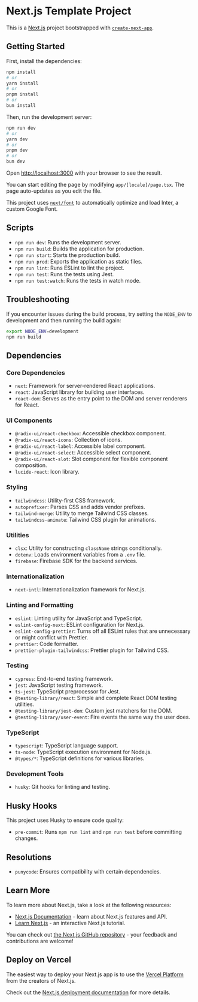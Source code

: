 # Next.js Template Project

This is a [Next.js](https://nextjs.org/) project bootstrapped with [`create-next-app`](https://github.com/vercel/next.js/tree/canary/packages/create-next-app).

## Getting Started

First, install the dependencies:

```bash
npm install
# or
yarn install
# or
pnpm install
# or
bun install
```

Then, run the development server:

```bash
npm run dev
# or
yarn dev
# or
pnpm dev
# or
bun dev
```

Open [http://localhost:3000](http://localhost:3000) with your browser to see the result.

You can start editing the page by modifying `app/[locale]/page.tsx`. The page auto-updates as you edit the file.

This project uses [`next/font`](https://nextjs.org/docs/basic-features/font-optimization) to automatically optimize and load Inter, a custom Google Font.

## Scripts

- `npm run dev`: Runs the development server.
- `npm run build`: Builds the application for production.
- `npm run start`: Starts the production build.
- `npm run prod`: Exports the application as static files.
- `npm run lint`: Runs ESLint to lint the project.
- `npm run test`: Runs the tests using Jest.
- `npm run test:watch`: Runs the tests in watch mode.

## Troubleshooting

If you encounter issues during the build process, try setting the `NODE_ENV` to development and then running the build again:

```bash
export NODE_ENV=development
npm run build
```

## Dependencies

### Core Dependencies

- `next`: Framework for server-rendered React applications.
- `react`: JavaScript library for building user interfaces.
- `react-dom`: Serves as the entry point to the DOM and server renderers for React.

### UI Components

- `@radix-ui/react-checkbox`: Accessible checkbox component.
- `@radix-ui/react-icons`: Collection of icons.
- `@radix-ui/react-label`: Accessible label component.
- `@radix-ui/react-select`: Accessible select component.
- `@radix-ui/react-slot`: Slot component for flexible component composition.
- `lucide-react`: Icon library.

### Styling

- `tailwindcss`: Utility-first CSS framework.
- `autoprefixer`: Parses CSS and adds vendor prefixes.
- `tailwind-merge`: Utility to merge Tailwind CSS classes.
- `tailwindcss-animate`: Tailwind CSS plugin for animations.

### Utilities

- `clsx`: Utility for constructing `className` strings conditionally.
- `dotenv`: Loads environment variables from a `.env` file.
- `firebase`: Firebase SDK for the backend services.

### Internationalization

- `next-intl`: Internationalization framework for Next.js.

### Linting and Formatting

- `eslint`: Linting utility for JavaScript and TypeScript.
- `eslint-config-next`: ESLint configuration for Next.js.
- `eslint-config-prettier`: Turns off all ESLint rules that are unnecessary or might conflict with Prettier.
- `prettier`: Code formatter.
- `prettier-plugin-tailwindcss`: Prettier plugin for Tailwind CSS.

### Testing

- `cypress`: End-to-end testing framework.
- `jest`: JavaScript testing framework.
- `ts-jest`: TypeScript preprocessor for Jest.
- `@testing-library/react`: Simple and complete React DOM testing utilities.
- `@testing-library/jest-dom`: Custom jest matchers for the DOM.
- `@testing-library/user-event`: Fire events the same way the user does.

### TypeScript

- `typescript`: TypeScript language support.
- `ts-node`: TypeScript execution environment for Node.js.
- `@types/*`: TypeScript definitions for various libraries.

### Development Tools

- `husky`: Git hooks for linting and testing.

## Husky Hooks

This project uses Husky to ensure code quality:

- `pre-commit`: Runs `npm run lint` and `npm run test` before committing changes.

## Resolutions

- `punycode`: Ensures compatibility with certain dependencies.

## Learn More

To learn more about Next.js, take a look at the following resources:

- [Next.js Documentation](https://nextjs.org/docs) - learn about Next.js features and API.
- [Learn Next.js](https://nextjs.org/learn) - an interactive Next.js tutorial.

You can check out [the Next.js GitHub repository](https://github.com/vercel/next.js/) - your feedback and contributions are welcome!

## Deploy on Vercel

The easiest way to deploy your Next.js app is to use the [Vercel Platform](https://vercel.com/new?utm_medium=default-template&filter=next.js&utm_source=create-next-app&utm_campaign=create-next-app-readme) from the creators of Next.js.

Check out the [Next.js deployment documentation](https://nextjs.org/docs/deployment) for more details.
